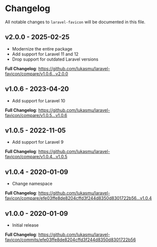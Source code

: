 # Changelog

All notable changes to `laravel-favicon` will be documented in this file.

## v2.0.0 - 2025-02-25

- Modernize the entire package
- Add support for Laravel 11 and 12
- Drop support for outdated Laravel versions

**Full Changelog**: https://github.com/lukasmu/laravel-favicon/compare/v1.0.6...v2.0.0

## v1.0.6 - 2023-04-20

- Add support for Laravel 10

**Full Changelog**: https://github.com/lukasmu/laravel-favicon/compare/v1.0.5...v1.0.6

## v1.0.5 - 2022-11-05

- Add support for Laravel 9

**Full Changelog**: https://github.com/lukasmu/laravel-favicon/compare/v1.0.4...v1.0.5

## v1.0.4 - 2020-01-09

- Change namespace

**Full Changelog**: https://github.com/lukasmu/laravel-favicon/compare/efe03ffe8de8204cffd3f244d8350d8301722b56...v1.0.4

## v1.0.0 - 2020-01-09

- Initial release

**Full Changelog**: https://github.com/lukasmu/laravel-favicon/commits/efe03ffe8de8204cffd3f244d8350d8301722b56

